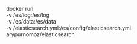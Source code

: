 docker run \
  -v /es/log:/es/log \
  -v /es/data:/es/data \
  -v /elasticsearch.yml:/es/config/elasticsearch.yml \
  arypurnomoz/elasticsearch
